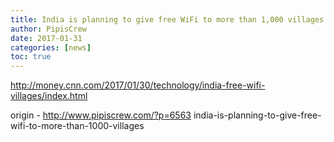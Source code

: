 ```yaml
---
title: India is planning to give free WiFi to more than 1,000 villages
author: PipisCrew
date: 2017-01-31
categories: [news]
toc: true
---
```


http://money.cnn.com/2017/01/30/technology/india-free-wifi-villages/index.html

origin - http://www.pipiscrew.com/?p=6563 india-is-planning-to-give-free-wifi-to-more-than-1000-villages